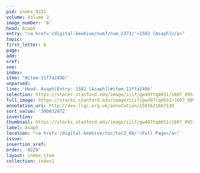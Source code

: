 ```yaml
---
pid: index_0221
volume: Volume 3
image_number: '8'
head: Asaph
entry: "<a href='/digital-beehive/num7/num_2373/'>1582 [Asaph]</a>"
topic:
first_letter: A
page:
add:
xref:
see:
index:
item: "#item-11ffa249b"
unparsed:
line: 'Head: Asaph|Entry: 1582 [Asaph]|#item-11ffa249b'
selection: https://stacks.stanford.edu/image/iiif/gw497tq8651/1607_0951/1787,2072,467,138/full/0/default.jpg
full_image: https://stacks.stanford.edu/image/iiif/gw497tq8651/1607_0951/full/full/0/default.jpg
annotation_uri: http://dev.llgc.org.uk/annotation/1565631667139
sort_value: '300832072'
insertion:
thumbnail: https://stacks.stanford.edu/image/iiif/gw497tq8651/1607_0951/1787,2072,467,138/150,/0/default.jpg
label: Asaph
location: "<a href='/digital-beehive/toc/toc3_08/'>Full Page</a>"
issue:
insertion_xref:
order: '0220'
layout: index_item
collection: index1
---
```

